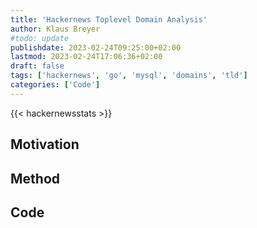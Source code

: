 ```yaml
---
title: 'Hackernews Toplevel Domain Analysis'
author: Klaus Breyer
#todo: update
publishdate: 2023-02-24T09:25:00+02:00
lastmod: 2023-02-24T17:06:36+02:00
draft: false
tags: ['hackernews', 'go', 'mysql', 'domains', 'tld']
categories: ['Code']
---
```

{{< hackernewsstats >}}

## Motivation

## Method

## Code
